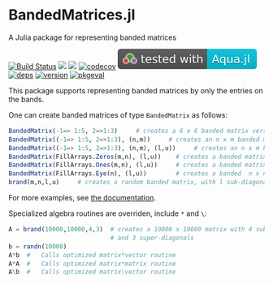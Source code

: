 # BandedMatrices.jl
A Julia package for representing banded matrices

[![Build Status](https://github.com/JuliaLinearAlgebra/BandedMatrices.jl/workflows/CI/badge.svg)](https://github.com/JuliaLinearAlgebra/BandedMatrices.jl/actions)
[![](https://img.shields.io/badge/docs-stable-blue.svg)](https://JuliaLinearAlgebra.github.io/BandedMatrices.jl/stable)
[![](https://img.shields.io/badge/docs-dev-blue.svg)](https://JuliaLinearAlgebra.github.io/BandedMatrices.jl/dev)
[![codecov](https://codecov.io/gh/JuliaLinearAlgebra/BandedMatrices.jl/branch/master/graph/badge.svg)](https://codecov.io/gh/JuliaLinearAlgebra/BandedMatrices.jl)
[![Aqua QA](https://raw.githubusercontent.com/JuliaTesting/Aqua.jl/master/badge.svg)](https://github.com/JuliaTesting/Aqua.jl)
[![deps](https://juliahub.com/docs/General/BandedMatrices/stable/deps.svg)](https://juliahub.com/ui/Packages/General/BandedMatrices?t=2)
[![version](https://juliahub.com/docs/General/BandedMatrices/stable/version.svg)](https://juliahub.com/ui/Packages/General/BandedMatrices)
[![pkgeval](https://juliahub.com/docs/General/BandedMatrices/stable/pkgeval.svg)](https://juliaci.github.io/NanosoldierReports/pkgeval_badges/report.html)


This package supports representing banded matrices by only the entries on the
bands.

One can create banded matrices of type `BandedMatrix` as follows:

```julia
BandedMatrix(-1=> 1:5, 2=>1:3)     # creates a 6 x 6 banded matrix version of diagm(-1=> 1:5, 2=>1:3)
BandedMatrix((-1=> 1:5, 2=>1:3), (n,m))     # creates an n x m banded matrix with 1 sub-diagonals and u super-diagonals with the specified diagonals
BandedMatrix((-1=> 1:5, 2=>1:3), (n,m), (l,u))     # creates an n x m banded matrix with l sub-diagonals and u super-diagonals with the specified diagonals
BandedMatrix(FillArrays.Zeros(m,n), (l,u))    # creates a banded matrix of zeros, with l sub-diagonals and u super-diagonals
BandedMatrix(FillArrays.Ones(m,n), (l,u))     # creates a banded matrix of ones, with l sub-diagonals and u super-diagonals
BandedMatrix(FillArrays.Eye(n), (l,u))        # creates a banded  n x n identity matrix, with l sub-diagonals and u super-diagonals
brand(m,n,l,u)     # creates a random banded matrix, with l sub-diagonals and u super-diagonals
```
For more examples, see [the documentation](https://julialinearalgebra.github.io/BandedMatrices.jl/dev/#Creating-banded-matrices).

Specialized algebra routines are overriden, include `*` and `\`:

```julia
A = brand(10000,10000,4,3)  # creates a 10000 x 10000 matrix with 4 sub-diagonals
                            # and 3 super-diagonals
b = randn(10000)
A*b  #   Calls optimized matrix*vector routine
A*A  #   Calls optimized matrix*matrix routine
A\b  #   Calls optimized matrix\vector routine
```
